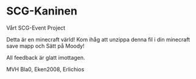# SCG-Kaninen
Vårt SCG-Event Project

Detta är en minecraft värld!
Kom ihåg att unzippa denna fil i din minecraft save mapp och Sätt på Moody!

All feedback är glatt imottagen.

MVH Bla0, Eken2008, Erlichios
